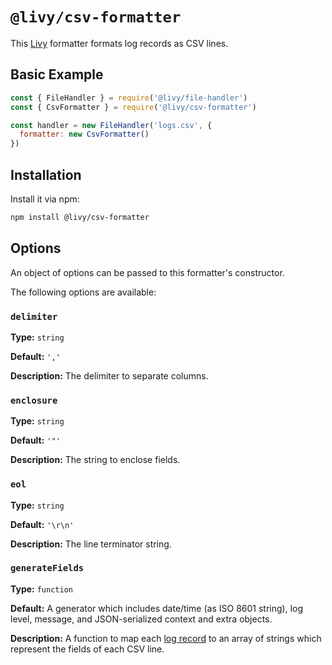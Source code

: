 # `@livy/csv-formatter`

This [Livy](../../README.md#readme) formatter formats log records as CSV lines.

## Basic Example

```js
const { FileHandler } = require('@livy/file-handler')
const { CsvFormatter } = require('@livy/csv-formatter')

const handler = new FileHandler('logs.csv', {
  formatter: new CsvFormatter()
})
```

## Installation

Install it via npm:

```bash
npm install @livy/csv-formatter
```

## Options

An object of options can be passed to this formatter's constructor.

The following options are available:

### `delimiter`

**Type:** `string`

**Default:** `','`

**Description:** The delimiter to separate columns.

### `enclosure`

**Type:** `string`

**Default:** `'"'`

**Description:** The string to enclose fields.

### `eol`

**Type:** `string`

**Default:** `'\r\n'`

**Description:** The line terminator string.

### `generateFields`

**Type:** `function`

**Default:** A generator which includes date/time (as ISO 8601 string), log level, message, and JSON-serialized context and extra objects.

**Description:** A function to map each [log record](../../README.md#log-records) to an array of strings which represent the fields of each CSV line.
